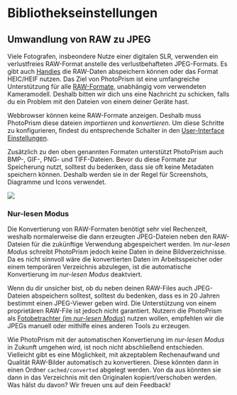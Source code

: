 # Bibliothekseinstellungen #

## Umwandlung von RAW zu JPEG ##
Viele Fotografen, insbeondere Nutze einer digitalen SLR, verwenden ein verlustfreies RAW-Format anstelle des verlustbehafteten JPEG-Formats. Es gibt auch [Handies](https://www.fredericpaulussen.be/how-to-raw-photos-huawei-p30-pro/) die RAW-Daten abspeichern können oder das Format HEIC/HEIF nutzen.
Das Ziel von PhotoPrism ist eine umfangreiche Unterstützung für alle [RAW-Formate](https://en.wikipedia.org/wiki/Raw_image_format), unabhängig vom verwendeten Kameramodell. Deshalb bitten wir dich uns eine Nachricht zu schicken, falls du ein Problem mit den Dateien von einem deiner Geräte hast.

Webbrowser können keine RAW-Formate anzeigen. Deshalb muss PhotoPrism diese dateien *importieren* und *konvertieren*. Um diese Schritte zu konfigurieren, findest du entsprechende Schalter in den [User-Interface Einstellungen](ui.md).

Zusätzlich zu den oben genannten Formaten unterstützt PhotoPrism auch BMP-, GIF-, PNG- und TIFF-Dateien. Bevor du diese Formate zur Speicherung nutzt, solltest du bedenken, dass sie oft keine Metadaten speichern können. Deshalb werden sie in der Regel für Screenshots, Diagramme und Icons verwendet.

![](https://pbs.twimg.com/media/EPd-Lp1WAAYYBzs?format=png&name=large)

### Nur-lesen Modus ###
Die Konvertierung von RAW-Formaten benötigt sehr viel Rechenzeit, weshalb normalerweise die dann erzeugten JPEG-Dateien neben den RAW-Dateien für die zukünftige Verwendung abgespeichert werden. Im *nur-lesen Modus* schreibt PhotoPrism jedoch keine Daten in deine Bildverzeichnisse. Da es nicht sinnvoll wäre die konvertierten Daten im Arbeitsspeicher oder einem temporären Verzeichnis abzulegen, ist die automatische Konvertierung im *nur-lesen Modus* deaktviert.

Wenn du dir unsicher bist, ob du neben deinen RAW-Files auch JPEG-Dateien abspeichern solltest, solltest du bedenken, dass es in 20 Jahren bestimmt einen JPEG-Viewer geben wird. Die Unterstützung von einem proprietären RAW-File ist jedoch nicht garantiert.
Nutzern die PhotoPrism als [Fotobetrachter (im *nur-lesen Modus*)](https://github.com/photoprism/photoprism/issues/189) nutzen wollen, empfehlen wir die JPEGs manuell oder mithilfe eines anderen Tools zu erzeugen.

Wie PhotoPrism mit der automatischen Konvertierung im *nur-lesen Modus* in Zukunft umgehen wird, ist noch nicht abschließend entschieden. Vielleicht gibt es eine Möglichkeit, mit akzeptablem Rechenaufwand und Qualität RAW-Bilder automatisch zu konvertieren. Diese könnten dann in einen Ordner `cached/converted` abgelegt werden. Von da aus könnten sie dann in das Verzeichnis mit den Originalen kopiert/verschoben werden. Was hälst du davon? Wir freuen uns auf dein Feedback!